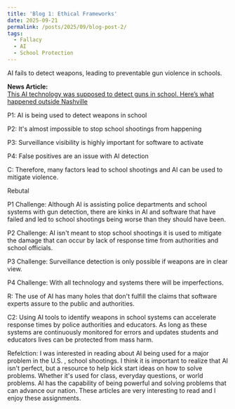```yaml
---
title: 'Blog 1: Ethical Frameworks'
date: 2025-09-21
permalink: /posts/2025/09/blog-post-2/
tags:
  - Fallacy
  - AI
  - School Protection
---
```


AI fails to detect weapons, leading to preventable gun violence in schools.

**News Article:**  
[This AI technology was supposed to detect guns in school. Here’s what happened outside Nashville](https://www.cnn.com/2025/02/01/us/ai-gun-detection-software-antioch-school/index.html)

P1: AI is being used to detect weapons in school

P2: It's almost impossible to stop school shootings from happening

P3: Surveillance visibility is highly important for software to activate

P4: False positives are an issue with AI detection

C: Therefore, many factors lead to school shootings and AI can be used to mitigate violence.

Rebutal

P1 Challenge: Although AI is assisting police departments and school systems with gun detection, there are kinks in AI and software that have failed and led to school shootings being worse than they should have been.

P2 Challenge: AI isn't meant to stop school shootings it is used to mitigate the damage that can occur by lack of response time
from authorities and school officials.

P3 Challenge: Surveillance detection is only possible if weapons are in clear view.

P4 Challenge: With all technology and systems there will be imperfections.

R: The use of AI has many holes that don't fulfill the claims that software experts assure to the public and authorities.

C2: Using AI tools to identify weapons in school systems can accelerate response times by police authorities and educators. As long as these systems are continuously monitored for errors and updates students and educators lives can be protected from mass harm.

Refelction: I was interested in reading about AI being used for a major problem in the U.S. , school shootings. I think it is important to realize that AI isn't perfect, but a resource to help kick start ideas on how to solve problems. Whether it's used for class, everyday questions, or world problems. AI has the capability of being powerful and solving problems that can advance our nation. These articles are very interesting to read and I enjoy these assignments. 

